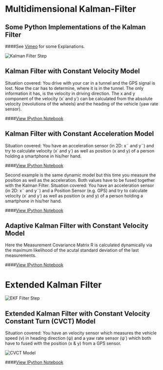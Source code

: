 Multidimensional Kalman-Filter
==============================
Some Python Implementations of the Kalman Filter
------------------------------

####See [Vimeo](http://vimeo.com/album/2754700) for some Explanations.

![Kalman Filter Step](https://raw.github.com/balzer82/Kalman/master/Kalman-Filter-Step.png)

## Kalman Filter with Constant Velocity Model

Situation covered: You drive with your car in a tunnel and the GPS signal is lost. Now the car has to determine, where it is in the tunnel. The only information it has, is the velocity in driving direction. The x and y component of the velocity (x˙ and y˙) can be calculated from the absolute velocity (revolutions of the wheels) and the heading of the vehicle (yaw rate sensor).

####[View IPython Notebook](http://nbviewer.ipython.org/github/balzer82/Kalman/blob/master/Kalman-Filter-CV.ipynb?create=1)

## Kalman Filter with Constant Acceleration Model

Situation covered: You have an acceleration sensor (in 2D: x¨ and y¨) and try to calculate velocity (x˙ and y˙) as well as position (x and y) of a person holding a smartphone in his/her hand.

####[View IPython Notebook](http://nbviewer.ipython.org/github/balzer82/Kalman/blob/master/Kalman-Filter-CA.ipynb?create=1)

Second example is the same dynamic model but this time you measure the position as well as the acceleration. Both values have to be fused together with the Kalman Filter.
Situation covered: You have an acceleration sensor (in 2D: x¨ and y¨) and a Position Sensor (e.g. GPS) and try to calculate velocity (x˙ and y˙) as well as position (x and y) of a person holding a smartphone in his/her hand.

####[View IPython Notebook](http://nbviewer.ipython.org/github/balzer82/Kalman/blob/master/Kalman-Filter-CA-2.ipynb?create=1)

## Adaptive Kalman Filter with Constant Velocity Model

Here the Measurement Covariance Matrix R is calculated dynamically via the maximum likelihood of the acutal standard deviation of the last measurements.

####[View IPython Notebook](http://nbviewer.ipython.org/github/balzer82/Kalman/blob/master/Adaptive-Kalman-Filter-CV.ipynb?create=1)

# Extended Kalman Filter

![EKF Filter Step](https://raw.github.com/balzer82/Kalman/master/Extended-Kalman-Filter-Step.jpg)

## Extended Kalman Filter with Constant Velocity Constant Turn (CVCT) Model

Situation covered: You have an velocity sensor which measures the vehicle speed (v) in heading direction (ψ) and a yaw rate sensor (ψ˙) which both have to fused with the position (x & y) from a GPS sensor.

![CVCT Model](https://raw.github.com/balzer82/Kalman/master/CVCT-Model.png)

####[View IPython Notebook](http://nbviewer.ipython.org/github/balzer82/Kalman/blob/master/Extended-Kalman-Filter-CTRV.ipynb?create=1)

